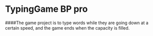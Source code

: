 # TypingGame BP pro

####The game project is to type words while they are going down at a certain speed, and the game ends when the capacity is filled.
